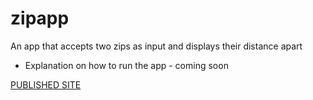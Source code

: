 # zipapp
An app that accepts two zips as input and displays their distance apart


- Explanation on how to run the app - coming soon

[PUBLISHED SITE](https://tarmstrong95.github.io/zipapp/)
